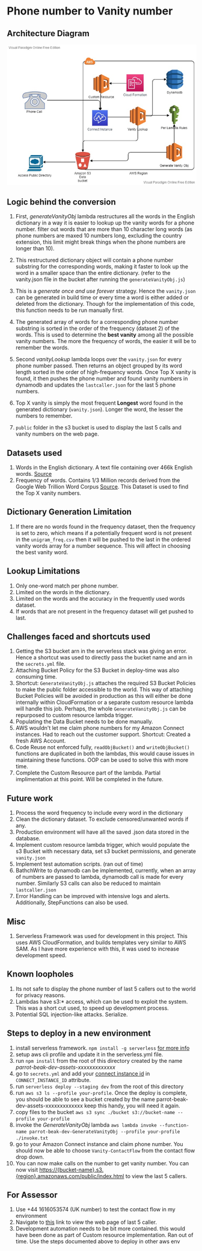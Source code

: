 # Phone number to Vanity number

## Architecture Diagram

![Vanity architecture](architecture.jpg)

## Logic behind the conversion

1. First, *generateVanityObj* lambda restructures all the words in the English dictionary in a way it is easier to lookup up the vanity words for a phone number. filter out words that are more than 10 character long words (as phone numbers are maxed 10 numbers long, excluding the country extension, this limit might break things when the phone numbers are longer than 10).

2. This restructured dictionary object will contain a phone number substring for the corresponding words, making it faster to look up the word in a smaller space than the entire dictionary. (refer to the vanity.json file in the bucket after running the `generateVanityObj.js`)

3. This is a *generate once and use forever* strategy. Hence the `vanity.json` can be generated in build time or every time a word is either added or deleted from the dictionary. Though for the implementation of this code, this function needs to be run manually first.

4. The generated array of words for a corresponding phone number substring is sorted in the order of the frequency (dataset 2) of the words. This is used to determine the **best vanity** among all the possible vanity numbers. The more the frequency of words, the easier it will be to remember the words.

5. Second *vanityLookup* lambda loops over the `vanity.json` for every phone number passed. Then returns an object grouped by its word length sorted in the order of high-frequency words. Once Top X vanity is found, it then pushes the phone number and found vanity numbers in dynamodb and updates the `lastcaller.json` for the last 5 phone numbers.  

6. Top X vanity is simply the most frequent **Longest** word found in the generated dictionary (`vanity.json`). Longer the word, the lesser the numbers to remember.

7. `public` folder in the s3 bucket is used to display the last 5 calls and vanity numbers on the web page.

## Datasets used

1. Words in the English dictionary. A text file containing over 466k English words. [Source](https://github.com/dwyl/english-words/blob/master/words_dictionary.json)
2. Frequency of words. Contains 1/3 Million records derived from the Google Web Trillion Word Corpus [Source](https://www.kaggle.com/rtatman/english-word-frequency). This Dataset is used to find the Top X vanity numbers.

## Dictionary Generation Limitation

1. If there are no words found in the frequency dataset, then the frequency is set to zero, which means if a potentially frequent word is not present in the `unigram_freq.csv` then it will be pushed to the last in the ordered vanity words array for a number sequence. This will affect in choosing the best vanity word.

## Lookup Limitations

1. Only one-word match per phone number.
2. Limited on the words in the dictionary.
3. Limited on the words and the accuracy in the frequently used words dataset.
4. If words that are not present in the frequency dataset will get pushed to last.

## Challenges faced and shortcuts used

1. Getting the S3 bucket arn in the serverless stack was giving an error. Hence a shortcut was used to directly pass the bucket name and arn in the `secrets.yml` file.
2. Attaching Bucket Policy for the S3 Bucket in deploy-time was also consuming time.
3. Shortcut: `GenerateVanityObj.js` attaches the required S3 Bucket Policies to make the public folder accessible to the world. This way of attaching Bucket Policies will be avoided in production as this will either be done internally within CloudFormation or a separate custom resource lambda will handle this job. Perhaps, the whole `GenerateVanityObj.js` can be repurposed to custom resource lambda trigger.
4. Populating the Data Bucket needs to be done manually.
5. AWS wouldn't let me claim phone numbers for my Amazon Connect instances. Had to reach out the customer support. Shortcut: Created a fresh AWS Account.
6. Code Reuse not enforced fully, `readObjBucket()` and `writeObjBucket()` functions are duplicated in both the lambdas, this would cause issues in maintaining these functions. OOP can be used to solve this with more time.
7. Complete the Custom Resource part of the lambda. Partial implimentation at this point. Will be completed in the future.

## Future work

1. Process the word frequency to include every word in the dictionary
2. Clean the dictionary dataset. To exclude censored/unwanted words if any.
3. Production environment will have all the saved .json data stored in the database.
4. Implement custom resource lambda trigger, which would populate the s3 Bucket with necessary data, set s3 bucket permissions, and generate `vanity.json`
5. Implement test automation scripts. (ran out of time)
6. BathchWrite to dynamodb can be implemented, currently, when an array of numbers are passed to lambda, dynamodb call is made for every number. Similarly S3 calls can also be reduced to maintain `lastcaller.json`
7. Error Handling can be improved with intensive logs and alerts. Additionally, StepFunctions can also be used.

## Misc

1. Serverless Framework was used for development in this project. This uses AWS CloudFormation, and builds templates very similar to AWS SAM. As I have more experience with this, it was used to increase development speed.

## Known loopholes

1. Its not safe to display the phone number of last 5 callers out to the world for privacy reasons.
2. Lambdas have s3:* access, which can be used to exploit the system. This was a short cut used, to speed up development process.
3. Potential SQL injection-like attacks. Serialize.

## Steps to deploy in a new environment

1. install serverless framework. `npm install -g serverless` [for more info](https://www.serverless.com/framework/docs/getting-started)
2. setup aws cli profile and update it in the serverless.yml file.
3. run `npm install` from the root of this directory
created by the name *parrot-beak-dev-assets-xxxxxxxxxxxxx*
4. go to `secrets.yml` and add your [connect instance id](https://aws.amazon.com/premiumsupport/knowledge-center/find-connect-instance-id/) in `CONNECT_INSTANCE_ID` attribute.
5. run `serverless deploy --staging dev` from the root of this directory
6. run `aws s3 ls --profile your-profile`. Once the deploy is complete, you should be able to see a bucket created by the name parrot-beak-dev-assets-xxxxxxxxxxxxx keep this handy, you will need it again.
7. copy files to the bucket `aws s3 sync ./bucket s3://bucket-name --profile your-profile`
8. invoke the *GenerateVanityObj* lambda `aws lambda invoke --function-name parrot-beak-dev-GenerateVanityObj --profile your-profile ./invoke.txt`
9. go to your Amazon Connect instance and claim phone number. You should now be able to choose `Vanity-ContactFlow` from the contact flow drop down.
10. You can now make calls on the number to get vanity number. You can now visit <https://{bucket-name}.s3.{region}.amazonaws.com/public/index.html> to view the last 5 callers.

## For Assessor

1. Use +44 1616053574 (UK number) to test the contact flow in my environment
2. Navigate to [this](https://parrot-beak-dev-assets-428ihlbjwo51.s3.eu-west-2.amazonaws.com/public/index.html) link to view the web page of last 5 caller.
3. Development automation needs to be bit more contained. this would have been done as part of Custom resource implementation. Ran out of time. Use the steps documented above to deploy in other aws env
